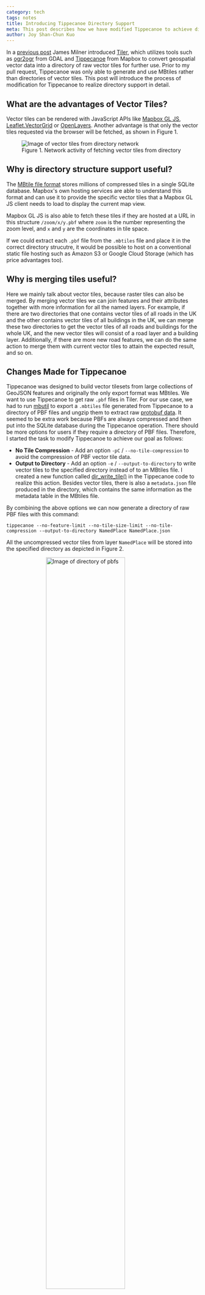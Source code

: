 ```yaml
---
category: tech
tags: notes
title: Introducing Tippecanoe Directory Support
meta: This post describes how we have modified Tippecanoe to achieve directory support.
author: Joy Shan-Chun Kuo
---
```


In a [previous post](/2017/05/14/tiler/) James Milner introduced [Tiler](https://github.com/geovation/tiler), which utilizes tools such as [ogr2ogr](http://www.gdal.org/ogr2ogr.html) from GDAL and [Tippecanoe](https://github.com/mapbox/tippecanoe) from Mapbox to convert geospatial vector data into a directory of raw vector tiles for further use. Prior to my pull request, Tippecanoe was only able to generate and use MBtiles rather than directories of vector tiles. This post will introduce the process of modification for Tippecanoe to realize directory support in detail.

## What are the advantages of Vector Tiles?

Vector tiles can be rendered with JavaScript APIs like [Mapbox GL JS](https://www.mapbox.com/mapbox-gl-js/api/), [Leaflet.VectorGrid](https://leaflet.github.io/Leaflet.VectorGrid/vectorgrid-api-docs.html) or [OpenLayers](https://openlayers.org/en/latest/examples/osm-vector-tiles.html). Another advantage is that only the vector tiles requested via the browser will be fetched, as shown in Figure 1.

<figure>
<img src="/assets/vector-tiles-from-directory-network.png" alt="Image of vector tiles from directory network">
    <figcaption>Figure 1. Network activity of fetching vector tiles from directory</figcaption>
</figure>

## Why is directory structure support useful?

The [MBtile file format](https://www.mapbox.com/help/define-mbtiles/) stores millions of compressed tiles in a single SQLite database. Mapbox's own hosting services are able to understand this format and can use it to provide the specific vector tiles that a Mapbox GL JS client needs to load to display the current map view.

Mapbox GL JS is also able to fetch these tiles if they are hosted at a URL in this structure `/zoom/x/y.pbf` where `zoom` is the number representing the zoom level, and `x` and `y` are the coordinates in tile space.

If we could extract each `.pbf` file from the `.mbtiles` file and place it in the correct directory strucutre, it would be possible to host on a conventional static file hosting such as Amazon S3 or Google Cloud Storage (which has price advantages too). 

## Why is merging tiles useful?

Here we mainly talk about vector tiles, because raster tiles can also be merged. By merging vector tiles we can join features and their attributes together with more information for all the named layers. For example, if there are two directories that one contains vector tiles of all roads in the UK and the other contains vector tiles of all buildings in the UK, we can merge these two directories to get the vector tiles of all roads and buildings for the whole UK, and the new vector tiles will consist of a road layer and a building layer. Additionally, if there are more new road features, we can do the same action to merge them with current vector tiles to attain the expected result, and so on.

## Changes Made for Tippecanoe

Tippecanoe was designed to build vector tilesets from large collections of GeoJSON features and originally the only export format was MBtiles. We want to use Tippecanoe to get raw `.pbf` files in Tiler. For our use case, we had to run [mbutil](https://github.com/mapbox/mbutil) to export a `.mbtiles` file generated from Tippecanoe to a directory of PBF files and ungzip them to extract raw [protobuf data](https://developers.google.com/protocol-buffers/docs/overview). It seemed to be extra work because PBFs are always compressed and then put into the SQLite database during the Tippecanoe operation. There should be more options for users if they require a directory of PBF files. Therefore, I started the task to modify Tippecanoe to achieve our goal as follows:

* **No Tile Compression** - Add an option `-pC` / `--no-tile-compression` to avoid the compression of PBF vector tile data.
* **Output to Directory** - Add an option `-e` / `--output-to-directory` to write vector tiles to the specified directory instead of to an MBtiles file. I created a new function called [dir_write_tile()](https://github.com/mapbox/tippecanoe/blob/master/dirtiles.cpp#L17) in the Tippecanoe code to realize this action.  Besides vector tiles, there is also a `metadata.json` file produced in the directory, which contains the same information as the metadata table in the MBtiles file.

By combining the above options we can now generate a directory of raw PBF files with this command:

```
tippecanoe --no-feature-limit --no-tile-size-limit --no-tile-compression --output-to-directory NamedPlace NamedPlace.json
```

All the uncompressed vector tiles from layer `NamedPlace` will be stored into the specified directory as depicted in Figure 2.

<figure>
<img src="/assets/directory-of-pbfs.png" alt="Image of directory of pbfs" style="width:70%; display:block; margin:auto;">
    <figcaption>Figure 2. Directory of raw PBF vector tiles from layer NamedPlace</figcaption>
</figure>

## Input / Output Directories for Tile-join

After successfully implementing `--no-tile-compression` and `--output-to-directory`, we moved onto the next task in Tiler, which was to merge two directories of vector tiles with overlap. There is a tool in Tippecanoe called [tile-join](https://github.com/mapbox/tippecanoe#tile-join) that is able to combine contents from multiple source MBtiles files into a new MBtiles output. The goal here is to modify Tippecanoe's `tile-join` to merge multiple source directories of vector tiles and export them to a new directory of raw PBF files rather than an MBtiles file. We also built a [merge function](https://github.com/Geovation/tiler/blob/master/tiler/tiler-scripts/merge.py) in Tiler to achieve the same goal.

The main problem for `tile-join` when inputting from a directory is to ensure the order of vector tiles is compatible with the MBtiles format. Figure 3 shows the vector tiles in `NamedPlace.mbtiles` using [tippecanoe-enumerate](https://github.com/mapbox/tippecanoe#tippecanoe-enumerate). Each line of the output lists the name of MBtiles and the `zoom`, `x`, and `y` coordinates of vector tile. The order of this list corresponds to the order in which these assets will be selected from the SQLite database.

<figure>
<img src="/assets/tippecanoe-enumerate.png" alt="Image of tippecanoe-enumerate" style="width:60%; display:block; margin:auto;">
    <figcaption>Figure 3. Partial screenshot of vector tiles record in NamedPlace.mbtiles</figcaption>
</figure>

It is noticeable that the `y` index of tiles in Figure 3 is in descending order under the same `zoom` and `x` coordinate. This order must be maintained when implementing directory traversal. To guarantee this order I utilized a C library function [scandir()](http://man7.org/linux/man-pages/man3/scandir.3.html) in the header file `dirent.h` to create an extra function called [read_dir()](https://github.com/mapbox/tippecanoe/blob/master/tile-join.cpp#L344) in the `tile-join` code to recursively walk through the specified directory and its subdirectories to parse the path of all PBF files in the right order for MBtiles.

However, another problem emerged during the testing of `read_dir()`. That is, the order of input directory might differ based on the operating system used. As can be seen in Figure 2, the directory listing is in lexicographic order MacOS but in fact what we require is numerical order. As a matter of experience, the fastest solution is to use `versionsort()` function as the forth argument in `scandir()`. Unfortunately, it is only supported in GNU OS, so as an alternative  I used `alphasort()` function and a new integer variable `zoom_range` to handle the input in numerical order.

After solving these two tricky problems I thought there would be no more obstacles ahead, but then a new issue arose. It seemed that the `d_type` field in [dirent structure](http://man7.org/linux/man-pages/man3/readdir.3.html) was only fully supported by some file systems such as `Btrfs`, `ext2`, `ext3`, and `ext4` but not others, so it might return `DT_UNKNOWN` as undetermined type for a directory rather than `DT_DIR`. As a result, I used [lstat(2)](https://linux.die.net/man/2/lstat) system call in `read_dir()` function to avoid this potential risk.

After all the various adjustment for `read_dir()`, I created another new function called [dir_read_tile()](https://github.com/mapbox/tippecanoe/blob/master/dirtiles.cpp#L8) in the Tippecanoe code to read PBF data from a given path. In addition, the `metadata.json` file in the input directory has to be analysed and regenerated later in the decoding stage of `tile-join`. Once this was implemented the `tile-join` input directory functionality was achieved. With the help of pointers, multiple input directories could be joined in a single command. The `--no-tile-compression` and `--output-to-directory` options I implemented earlier can be used to enrich the options for `tile-join`.

As a result, `tile-join` can now use a directory of tiles as source, and can output a directory of `.pbf` files instead of a `.mbtiles` file. Multiple source MBtiles files and directories of tiles are feasible as well. In addition, there is also a new option `-pC` for no tile compression which is the same as in Tippecanoe. For example, we can merge two directories of tiles (`Road` and `NamedPlace`) and generate a directory of raw PBF files with this command:

```
tile-join -pk -pC -e Road_NamedPlace_Merged Road NamedPlace
```

Any combination of input MBtiles and directories is supported, and CSV files can also be used as the source for new attributes to join to the features. If we require an MBtiles output by merging `Road.mbtiles` and a directory of tiles `NamedPlace`, it is achievable with this command:

```
tile-join -pk -f -o merged.mbtiles Road.mbtiles NamedPlace
```

In order to test whether the new version of tile-join is correct, we can use [tippecanoe-decode](https://github.com/mapbox/tippecanoe#tippecanoe-decode) to convert the vector MBtiles output to GeoJSON for comparison with this command:

```
tippecanoe-decode merged.mbtiles > merged.mbtiles.json.check
```

The first twenty lines of `merged.mbtiles.json.check` are shown below:

```
{ "type": "FeatureCollection", "properties": {
"bounds": "-0.615234,50.331436,1.494141,51.699800",
"center": "0.384521,51.351200,14",
"description": "NamedPlace",
"format": "pbf",
"json": "{\"vector_layers\": [ { \"id\": \"NamedPlace\", \"description\": \"\", \"minzoom\": 0, \"maxzoom\": 14, \"fields\": {\"CLASSIFICA\": \"String\", \"DISTNAME\": \"String\", \"FEATCODE\": \"Number\", \"FONTHEIGHT\": \"String\", \"HTMLNAME\": \"String\", \"ID\": \"String\", \"ORIENTATIO\": \"Number\"} }, { \"id\": \"Road\", \"description\": \"\", \"minzoom\": 0, \"maxzoom\": 14, \"fields\": {\"CLASSIFICA\": \"String\", \"DISTNAME\": \"String\", \"DRAWLEVEL\": \"String\", \"FEATCODE\": \"Number\", \"ID\": \"String\", \"OVERRIDE\": \"String\", \"ROADNUMBER\": \"String\"} } ] }",
"maxzoom": "14",
"minzoom": "0",
"name": "Road.mbtiles + NamedPlace",
"type": "overlay",
"version": "2"
}, "features": [
{ "type": "FeatureCollection", "properties": { "zoom": 0, "x": 0, "y": 0 }, "features": [
{ "type": "FeatureCollection", "properties": { "layer": "Road", "version": 2, "extent": 4096 }, "features": [
{ "type": "Feature", "properties": { "ID": "609031FB-A9DC-4D14-9FE0-688B97D2A52A", "DISTNAME": "Stony Lane", "CLASSIFICA": "Minor Road", "DRAWLEVEL": "0", "OVERRIDE": "F", "FEATCODE": 15750 }, "geometry": { "type": "LineString", "coordinates": [ [ -0.615234, 51.727028 ], [ -0.615234, 51.672555 ] ] } }
,
{ "type": "Feature", "properties": { "ID": "8D4D0186-E7EA-42AB-AC1E-069AC96E8452", "CLASSIFICA": "Restricted Local Access Road", "DRAWLEVEL": "0", "OVERRIDE": "F", "FEATCODE": 15762 }, "geometry": { "type": "LineString", "coordinates": [ [ -0.615234, 51.672555 ], [ -0.615234, 51.727028 ] ] } }
,
{ "type": "Feature", "properties": { "ID": "129ACDEF-E257-473C-A126-2A3DC6468038", "CLASSIFICA": "Minor Road", "DRAWLEVEL": "0", "OVERRIDE": "F", "FEATCODE": 15750 }, "geometry": { "type": "LineString", "coordinates": [ [ -0.615234, 51.672555 ], [ -0.615234, 51.727028 ] ] } }
,
```

The datasets for testing in this post [contain OS data © Crown copyright and database
right 2017](https://www.ordnancesurvey.co.uk/business-and-government/licensing/using-creating-data-with-os-products/os-opendata.html)

## Conclusion

Tippecanoe directory support has been implemented with success, including the `tile-join` tool. It can be beneficial to adopt a directory structure and merging process for handling vector tiles, which can be further used for rendering, as in [Tiler](/2017/05/14/tiler/) and [building your own static vector tile pipeline](/2017/05/19/build-your-own-static-vector-tile-pipeline/).

It was such a positive experience to make contributions to Mapbox's Tippecanoe. We hope that this achievement can provide a method for anyone in the need of vector tiles.

Feel free to leave a comment if you have any question.

[Creative Commons Share-a-like](https://creativecommons.org/licenses/by-sa/2.5/) Joy Shan-Chun Kuo &copy; [Geovation](http://geovation.uk/)
